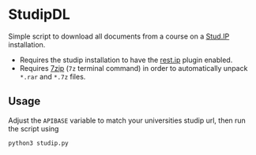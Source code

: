 # StudipDL

Simple script to download all documents from a course on a [Stud.IP](http://studip.de/) installation.

   * Requires the studip installation to have the [rest.ip](https://github.com/studip/studip-rest.ip) plugin enabled.
   * Requires [7zip](http://www.7-zip.org/) (`7z` terminal command) in order to automatically unpack `*.rar` and `*.7z` files.

## Usage
Adjust the `APIBASE` variable to match your universities studip url, then run the script using

```
python3 studip.py
```
